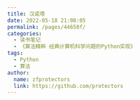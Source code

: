 ```yaml
---
title: 汉诺塔
date: 2022-05-18 21:08:05
permalink: /pages/44650f/
categories:
  - 读书笔记
  - 《算法精粹 经典计算机科学问题的Python实现》
tags:
  - Python
  - 算法
author: 
  name: zfprotectors
  link: https://github.com/protectors
---
```


```python
```
